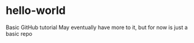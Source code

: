 # hello-world
Basic GitHub tutorial
May eventually have more to it, but for now is just a basic repo
